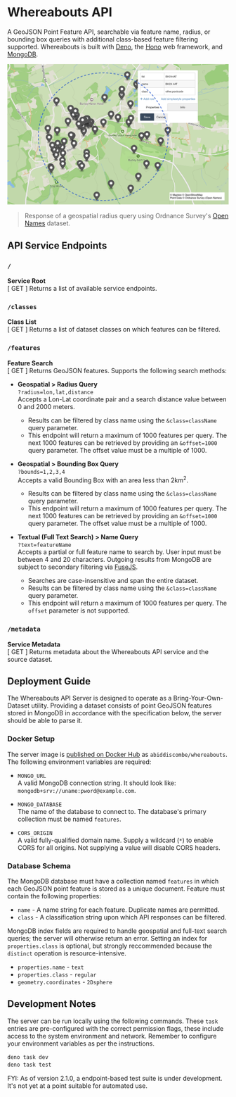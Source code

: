 # Whereabouts API
A GeoJSON Point Feature API, searchable via feature name, radius, or bounding box queries with additional class-based feature filtering supported. Whereabouts is built with [Deno](https://deno.com/runtime), the [Hono](https://honojs.dev) web framework, and [MongoDB](https://www.mongodb.com).

![Screenshot of a Whereabouts API response](media/banner.png)

> Response of a geospatial radius query using Ordnance Survey's [Open Names](https://osdatahub.os.uk/docs/names/overview) dataset.

## API Service Endpoints

### `/`
**Service Root** \
[ GET ] Returns a list of available service endpoints.

### `/classes`
**Class List** \
[ GET ] Returns a list of dataset classes on which features can be filtered.

### `/features`
**Feature Search** \
[ GET ] Returns GeoJSON features. Supports the following search methods:

- **Geospatial > Radius Query** \
`?radius=lon,lat,distance` \
Accepts a Lon-Lat coordinate pair and a search distance value between 0 and 2000 meters.
    - Results can be filtered by class name using the `&class=className` query parameter.
    - This endpoint will return a maximum of 1000 features per query. The next 1000 features can be retrieved by providing an `&offset=1000` query parameter. The offset value must be a multiple of 1000.

- **Geospatial > Bounding Box Query** \
`?bounds=1,2,3,4` \
Accepts a valid Bounding Box with an area less than 2km<sup>2</sup>.
    - Results can be filtered by class name using the `&class=className` query parameter.
    - This endpoint will return a maximum of 1000 features per query. The next 1000 features can be retrieved by providing an `&offset=1000` query parameter. The offset value must be a multiple of 1000.


- **Textual (Full Text Search) > Name Query** \
`?text=featureName` \
Accepts a partial or full feature name to search by. User input must be between 4 and 20 characters. Outgoing results from MongoDB are subject to secondary filtering via [FuseJS](https://www.fusejs.io/).
    - Searches are case-insensitive and span the entire dataset.
    - Results can be filtered by class name using the `&class=className` query parameter.
    - This endpoint will return a maximum of 1000 features per query. The `offset` parameter is not supported.

### `/metadata`
**Service Metadata** \
[ GET ] Returns metadata about the Whereabouts API service and the source dataset.


## Deployment Guide
The Whereabouts API Server is designed to operate as a Bring-Your-Own-Dataset utility. Providing a dataset consists of point GeoJSON features stored in MongoDB in accordance with the specification below, the server should be able to parse it.

### Docker Setup
The server image is [published on Docker Hub](https://hub.docker.com/r/abiddiscombe/whereabouts) as `abiddiscombe/whereabouts`. \
The following environment variables are required:

- `MONGO_URL` \
A valid MongoDB connection string. It should look like: `mongodb+srv://uname:pword@example.com`.

- `MONGO_DATABASE` \
The name of the database to connect to. The database's primary collection must be named `features`.

- `CORS_ORIGIN` \
A valid fully-qualified domain name. Supply a wildcard (`*`) to enable CORS for all origins. Not supplying a value will disable CORS headers.

### Database Schema
The MongoDB database must have a collection named `features` in which each GeoJSON point feature is stored as a unique document. Feature must contain the following properties:

- `name` - A name string for each feature. Duplicate names are permitted.
- `class` - A classification string upon which API responses can be filtered.

MongoDB index fields are required to handle geospatial and full-text search queries; the server will otherwise return an error. Setting an index for `properties.class` is optional, but strongly reccommended because the `distinct` operation is resource-intensive.

- `properties.name` - `text`
- `properties.class` - `regular`
- `geometry.coordinates` - `2Dsphere`

## Development Notes

The server can be run locally using the following commands. These `task` entries are pre-configured with the correct permission flags, these include access to the system environment and network. Remember to configure your environment variables as per the instructions.

```bash
deno task dev
deno task test
```

FYI: As of version 2.1.0, a endpoint-based test suite is under development. It's not yet at a point suitable for automated use.